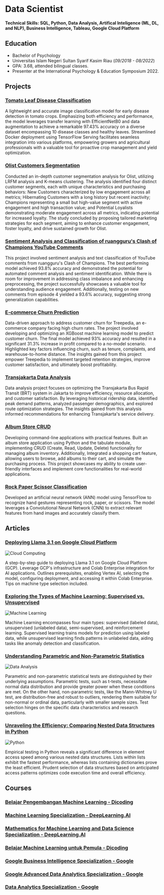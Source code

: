 # Data Scientist

#### Technical Skills: SQL, Python, Data Analysis, Artifical Inteligence (ML, DL, and NLP), Business Intelligence, Tableau, Google Cloud Platform

## Education 			        		
- Bachelor of Psychology
- Universitas Islam Negeri Sultan Syarif Kasim Riau (_09/2018 - 08/2022_)
- GPA: 3.68, attended bilingual classes.
- Presenter at the International Psychology & Education Symposium 2022. 

## Projects
### [Tomato Leaf Disease Classification](https://github.com/kevinadityaikhsan/tomato_leaf_disease_classification)
A lightweight and accurate image classification model for early disease detection in tomato crops. Emphasizing both efficiency and performance, the model leverages transfer learning with EfficientNetB0 and data augmentation to achieve a remarkable 97.43% accuracy on a diverse dataset encompassing 10 disease classes and healthy leaves. Streamlined Docker deployment using TensorFlow Serving facilitates seamless integration into various platforms, empowering growers and agricultural professionals with a valuable tool for proactive crop management and yield optimization.
### [Olist Customers Segmentation](https://github.com/PurwadhikaDev/JaguarGroup_DTI_01_FinalProject)
Conducted an in-depth customer segmentation analysis for Olist, utilizing LRFM analysis and K-means clustering. The analysis identified four distinct customer segments, each with unique characteristics and purchasing behaviors: New Customers characterized by low engagement across all metrics; Hibernating Customers with a long history but recent inactivity; Champions representing a small but high-value segment with active engagement and high transaction value; and Potential Loyalists demonstrating moderate engagement across all metrics, indicating potential for increased loyalty. The study concluded by proposing tailored marketing strategies for each segment, aiming to enhance customer engagement, foster loyalty, and drive sustained growth for Olist.
### [Sentiment Analysis and Classification of ruangguru's Clash of Champions YouTube Comments](https://github.com/kevinadityaikhsan/ruangguru-sentiment-analysis-classification)
This project involved sentiment analysis and text classification of YouTube comments from ruangguru's Clash of Champions. The best performing model achieved 93.8% accuracy and demonstrated the potential for automated comment analysis and sentiment identification. While there is room for improvement in addressing class imbalance and enhancing preprocessing, the project successfully showcases a valuable tool for understanding audience engagement. Additionally, testing on new comments from episode 4 yielded a 93.6% accuracy, suggesting strong generalization capabilities.
### [E-commerce Churn Prediction](https://github.com/kevinadityaikhsan/e-commerce-churn-prediction)
Data-driven approach to address customer churn for Treepedia, an e-commerce company facing high churn rates. The project involved developing and optimizing an XGBoost machine learning model to predict customer churn. The final model achieved 93% accuracy and resulted in a significant 31.3% increase in profit compared to a no-model scenario. Highlighted key factors influencing churn, such as tenure, complaints, and warehouse-to-home distance. The insights gained from this project empower Treepedia to implement targeted retention strategies, improve customer satisfaction, and ultimately boost profitability.
### [Transjakarta Data Analysis](https://github.com/kevinadityaikhsan/transjakarta-data-analysis)
Data analysis project focuses on optimizing the Transjakarta Bus Rapid Transit (BRT) system in Jakarta to improve efficiency, resource allocation, and customer satisfaction. By leveraging historical ridership data, identified peak demand patterns, analyzed passenger demographics, and explored route optimization strategies. The insights gained from this analysis informed recommendations for enhancing Transjakarta's service delivery.
### [Album Store CRUD](https://github.com/kevinadityaikhsan/album-store-crud)
Developing command-line applications with practical features. Built an album store application using Python and the tabulate module, implementing CRUD (Create, Read, Update, Delete) functionality for managing album inventory. Additionally, Integrated a shopping cart feature, allowing users to browse, add albums to their cart, and simulate the purchasing process. This project showcases my ability to create user-friendly interfaces and implement core functionalities for real-world applications.
### [Rock Paper Scissor Classification](https://www.kaggle.com/code/kevinadityaikhsan/cnn-model-of-rock-paper-scissor)
Developed an artificial neural network (ANN) model using TensorFlow to recognize hand gestures representing rock, paper, or scissors. The model leverages a Convolutional Neural Network (CNN) to extract relevant features from hand images and accurately classify them.

## Articles
### [Deploying Llama 3.1 on Google Cloud Platform](https://medium.com/@kevinadityaikhsan15/deploying-llama-3-1-on-google-cloud-platform-abe802fc1631)

![Cloud Computing](/assets/image/llama-sunglasses-featured.jpg)

A step-by-step guide to deploying Llama 3.1 on Google Cloud Platform (GCP). Leverage GCP's infrastructure and Colab Enterprise integration for AI applications. Outlines prerequisites, enabling Vertex AI, selecting the model, configuring deployment, and accessing it within Colab Enterprise. Tips on machine type selection included. 
### [Exploring the Types of Machine Learning: Supervised vs. Unsupervised](https://medium.com/@kevinadityaikhsan15/exploring-the-types-of-machine-learning-supervised-vs-unsupervised-9642c14a8399)

![Machine Learning](/assets/image/Machine-learning-def-.png)

Machine Learning encompasses four main types: supervised (labeled data), unsupervised (unlabeled data), semi-supervised, and reinforcement learning. Supervised learning trains models for prediction using labeled data, while unsupervised learning finds patterns in unlabeled data, aiding tasks like anomaly detection and classification. 
### [Understanding Parametric and Non-Parametric Statistics](https://medium.com/@kevinadityaikhsan15/understanding-parametric-and-non-parametric-statistics-d3725be26829)

![Data Analysis](/assets/image/Statistics-1.jpg)

Parametric and non-parametric statistical tests are distinguished by their underlying assumptions. Parametric tests, such as t-tests, necessitate normal data distribution and provide greater power when these conditions are met. On the other hand, non-parametric tests, like the Mann-Whitney U test, are distribution-free and robust to outliers, rendering them suitable for non-normal or ordinal data, particularly with smaller sample sizes. Test selection hinges on the specific data characteristics and research questions. 
### [Unraveling the Efficiency: Comparing Nested Data Structures in Python](https://medium.com/@kevinadityaikhsan15/unraveling-the-efficiency-comparing-nested-data-structures-in-python-8039fd4aeea6)

![Python](/assets/image/pythondatastructuresmin.png)

Empirical testing in Python reveals a significant difference in element access speed among various nested data structures. Lists within lists exhibit the fastest performance, whereas lists containing dictionaries prove the least efficient. Prudent selection of data structures based on anticipated access patterns optimizes code execution time and overall efficiency. 

## Courses
### [Belajar Pengembangan Machine Learning - Dicoding]()
### [Machine Learning Specialization - DeepLearning.AI]()
### [Mathematics for Machine Learning and Data Science Specialization - DeepLearning.AI]()
### [Belajar Machine Learning untuk Pemula - Dicoding](https://www.dicoding.com/certificates/GRX5QJO0VZ0M)
### [Google Business Intelligence Specialization - Google](https://www.coursera.org/account/accomplishments/specialization/8KJX5W8V2V7U)
### [Google Advanced Data Analytics Specialization - Google](https://www.coursera.org/account/accomplishments/specialization/VCJGK8XC2LKX)
### [Data Analytics Specialization - Google](https://www.coursera.org/account/accomplishments/specialization/65YPCUBSY8SJ)
